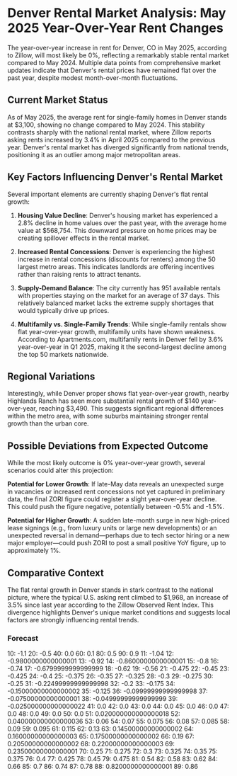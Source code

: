 # Denver Rental Market Analysis: May 2025 Year-Over-Year Rent Changes

The year-over-year increase in rent for Denver, CO in May 2025, according to Zillow, will most likely be 0%, reflecting a remarkably stable rental market compared to May 2024. Multiple data points from comprehensive market updates indicate that Denver's rental prices have remained flat over the past year, despite modest month-over-month fluctuations.

## Current Market Status

As of May 2025, the average rent for single-family homes in Denver stands at $3,100, showing no change compared to May 2024. This stability contrasts sharply with the national rental market, where Zillow reports asking rents increased by 3.4% in April 2025 compared to the previous year. Denver's rental market has diverged significantly from national trends, positioning it as an outlier among major metropolitan areas.

## Key Factors Influencing Denver's Rental Market

Several important elements are currently shaping Denver's flat rental growth:

1. **Housing Value Decline**: Denver's housing market has experienced a 2.8% decline in home values over the past year, with the average home value at $568,754. This downward pressure on home prices may be creating spillover effects in the rental market.

2. **Increased Rental Concessions**: Denver is experiencing the highest increase in rental concessions (discounts for renters) among the 50 largest metro areas. This indicates landlords are offering incentives rather than raising rents to attract tenants.

3. **Supply-Demand Balance**: The city currently has 951 available rentals with properties staying on the market for an average of 37 days. This relatively balanced market lacks the extreme supply shortages that would typically drive up prices.

4. **Multifamily vs. Single-Family Trends**: While single-family rentals show flat year-over-year growth, multifamily units have shown weakness. According to Apartments.com, multifamily rents in Denver fell by 3.6% year-over-year in Q1 2025, making it the second-largest decline among the top 50 markets nationwide.

## Regional Variations

Interestingly, while Denver proper shows flat year-over-year growth, nearby Highlands Ranch has seen more substantial rental growth of $140 year-over-year, reaching $3,490. This suggests significant regional differences within the metro area, with some suburbs maintaining stronger rental growth than the urban core.

## Possible Deviations from Expected Outcome

While the most likely outcome is 0% year-over-year growth, several scenarios could alter this projection:

**Potential for Lower Growth**: If late-May data reveals an unexpected surge in vacancies or increased rent concessions not yet captured in preliminary data, the final ZORI figure could register a slight year-over-year decline. This could push the figure negative, potentially between -0.5% and -1.5%.

**Potential for Higher Growth**: A sudden late-month surge in new high-priced lease signings (e.g., from luxury units or large new developments) or an unexpected reversal in demand—perhaps due to tech sector hiring or a new major employer—could push ZORI to post a small positive YoY figure, up to approximately 1%.

## Comparative Context

The flat rental growth in Denver stands in stark contrast to the national picture, where the typical U.S. asking rent climbed to $1,968, an increase of 3.5% since last year according to the Zillow Observed Rent Index. This divergence highlights Denver's unique market conditions and suggests local factors are strongly influencing rental trends.

### Forecast

10: -1.1
20: -0.5
40: 0.0
60: 0.1
80: 0.5
90: 0.9
11: -1.04
12: -0.9800000000000001
13: -0.92
14: -0.8600000000000001
15: -0.8
16: -0.74
17: -0.6799999999999999
18: -0.62
19: -0.56
21: -0.475
22: -0.45
23: -0.425
24: -0.4
25: -0.375
26: -0.35
27: -0.325
28: -0.3
29: -0.275
30: -0.25
31: -0.22499999999999998
32: -0.2
33: -0.175
34: -0.15000000000000002
35: -0.125
36: -0.09999999999999998
37: -0.07500000000000001
38: -0.04999999999999999
39: -0.025000000000000022
41: 0.0
42: 0.0
43: 0.0
44: 0.0
45: 0.0
46: 0.0
47: 0.0
48: 0.0
49: 0.0
50: 0.0
51: 0.020000000000000018
52: 0.040000000000000036
53: 0.06
54: 0.07
55: 0.075
56: 0.08
57: 0.085
58: 0.09
59: 0.095
61: 0.115
62: 0.13
63: 0.14500000000000002
64: 0.16000000000000003
65: 0.17500000000000002
66: 0.19
67: 0.20500000000000002
68: 0.22000000000000003
69: 0.23500000000000001
70: 0.25
71: 0.275
72: 0.3
73: 0.325
74: 0.35
75: 0.375
76: 0.4
77: 0.425
78: 0.45
79: 0.475
81: 0.54
82: 0.58
83: 0.62
84: 0.66
85: 0.7
86: 0.74
87: 0.78
88: 0.8200000000000001
89: 0.86